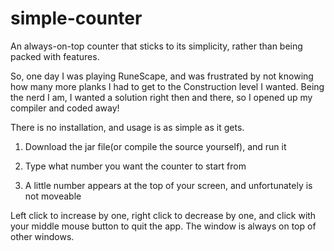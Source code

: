 # simple-counter
An always-on-top counter that sticks to its simplicity, rather than being packed with features.

So, one day I was playing RuneScape, and was frustrated by not knowing how many more planks I had to get to the Construction level I wanted. Being the nerd I am, I wanted a solution right then and there, so I opened up my compiler and coded away!

There is no installation, and usage is as simple as it gets.

1. Download the jar file(or compile the source yourself), and run it

2. Type what number you want the counter to start from

3. A little number appears at the top of your screen, and unfortunately is not moveable

Left click to increase by one, right click to decrease by one, and click with your middle mouse button to quit the app. The window is always on top of other windows.
